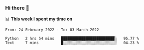 ### Hi there 👋

📊 __This week I spent my time on__
<!--START_SECTION:waka-->

```text
From: 24 February 2022 - To: 03 March 2022

Python   2 hrs 54 mins   ████████████████████████░   95.77 %
Text     7 mins          █░░░░░░░░░░░░░░░░░░░░░░░░   04.23 %
```

<!--END_SECTION:waka-->
<!--
**SREEHARI-M-S/SREEHARI-M-S** is a ✨ _special_ ✨ repository because its `README.md` (this file) appears on your GitHub profile.

Here are some ideas to get you started:

- 🔭 I’m currently working on ...
- 🌱 I’m currently learning ...
- 👯 I’m looking to collaborate on ...
- 🤔 I’m looking for help with ...
- 💬 Ask me about ...
- 📫 How to reach me: ...
- 😄 Pronouns: ...
- ⚡ Fun fact: ...
-->

